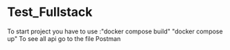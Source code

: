 # Test_Fullstack
To start project you have to use :"docker compose build"
                                  "docker compose up"
To see all api go to the file Postman
